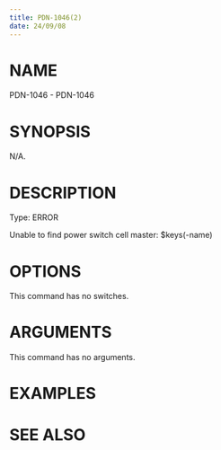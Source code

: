 ```yaml
---
title: PDN-1046(2)
date: 24/09/08
---
```


# NAME

PDN-1046 - PDN-1046

# SYNOPSIS

N/A.

# DESCRIPTION

Type: ERROR

Unable to find power switch cell master: $keys(-name)

# OPTIONS

This command has no switches.

# ARGUMENTS

This command has no arguments.

# EXAMPLES

# SEE ALSO
